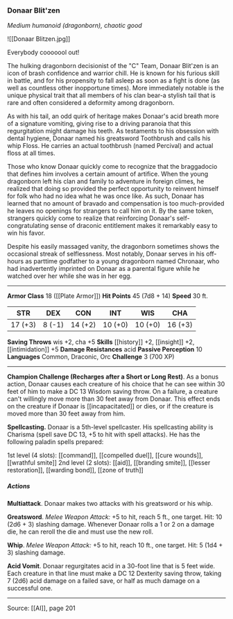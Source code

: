 ### Donaar Blit'zen
_Medium humanoid (dragonborn), chaotic good_

![[Donaar Blitzen.jpg]]

Everybody cooooool out!


The hulking dragonborn decisionist of the "C" Team, Donaar Blit'zen is an icon of brash confidence and warrior chill. He is known for his furious skill in battle, and for his propensity to fall asleep as soon as a fight is done (as well as countless other inopportune times). More immediately notable is the unique physical trait that all members of his clan bear-a stylish tail that is rare and often considered a deformity among dragonborn.

As with his tail, an odd quirk of heritage makes Donaar's acid breath more of a signature vomiting, giving rise to a driving paranoia that this regurgitation might damage his teeth. As testaments to his obsession with dental hygiene, Donaar named his greatsword Toothbrush and calls his whip Floss. He carries an actual toothbrush (named Percival) and actual floss at all times.

Those who know Donaar quickly come to recognize that the braggadocio that defines him involves a certain amount of artifice. When the young dragonborn left his clan and family to adventure in foreign climes, he realized that doing so provided the perfect opportunity to reinvent himself for folk who had no idea what he was once like. As such, Donaar has learned that no amount of bravado and compensation is too much-provided he leaves no openings for strangers to call him on it. By the same token, strangers quickly come to realize that reinforcing Donaar's self-congratulating sense of draconic entitlement makes it remarkably easy to win his favor.

Despite his easily massaged vanity, the dragonborn sometimes shows the occasional streak of selflessness. Most notably, Donaar serves in his off-hours as parttime godfather to a young dragonborn named Chronaar, who had inadvertently imprinted on Donaar as a parental figure while he watched over her while she was in her egg.






---

**Armor Class** 18 ([[Plate Armor]])
**Hit Points** 45 (7d8 + 14)
**Speed** 30 ft.

| STR     | DEX     | CON     | INT     | WIS     | CHA     |
|---------|---------|---------|---------|---------|---------|
| 17 (+3) | 8 (-1) | 14 (+2) | 10 (+0) | 10 (+0) | 16 (+3) |

**Saving Throws** wis +2, cha +5
**Skills** [[history]] +2, [[insight]] +2, [[intimidation]] +5
**Damage Resistances** acid
**Passive Perception** 10
**Languages** Common, Draconic, Orc
**Challenge** 3 (700 XP)

---

**Champion Challenge (Recharges after a Short or Long Rest)**. As a bonus action, Donaar causes each creature of his choice that he can see within 30 feet of him to make a DC 13 Wisdom saving throw. On a failure, a creature can't willingly move more than 30 feet away from Donaar. This effect ends on the creature if Donaar is [[incapacitated]] or dies, or if the creature is moved more than 30 feet away from him.

**Spellcasting.** Donaar is a 5th-level spellcaster. His spellcasting ability is Charisma (spell save DC 13, +5 to hit with spell attacks). He has the following paladin spells prepared:

1st level (4 slots): [[command]], [[compelled duel]], [[cure wounds]], [[wrathful smite]]
2nd level (2 slots): [[aid]], [[branding smite]], [[lesser restoration]], [[warding bond]], [[zone of truth]]

##### Actions
**Multiattack**. Donaar makes two attacks with his greatsword or his whip.

**Greatsword**. _Melee Weapon Attack:_ +5 to hit, reach 5 ft., one target. Hit: 10 (2d6 + 3) slashing damage. Whenever Donaar rolls a 1 or 2 on a damage die, he can reroll the die and must use the new roll.

**Whip**. _Melee Weapon Attack:_ +5 to hit, reach 10 ft., one target. Hit: 5 (1d4 + 3) slashing damage.

**Acid Vomit**. Donaar regurgitates acid in a 30-foot line that is 5 feet wide. Each creature in that line must make a DC 12 Dexterity saving throw, taking 7 (2d6) acid damage on a failed save, or half as much damage on a successful one.


---

Source: [[AI]], page 201